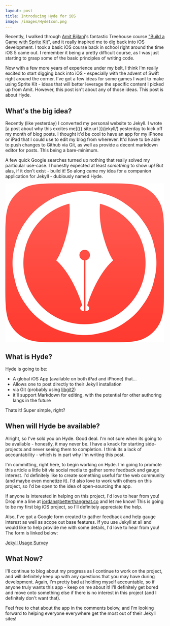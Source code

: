 ```yaml
---
layout: post
title: Introducing Hyde for iOS
image: /images/HydeIcon.png
---
```


Recently, I walked through [Amit Bijlani](http://twitter.com/paradoxed)'s fantastic Treehouse course ["Build a Game with Sprite Kit"](http://teamtreehouse.com/library/build-a-game-with-sprite-kit), and it really inspired me to dig back into iOS development. I took a basic iOS course back in school right around the time iOS 5 came out. I remember it being a pretty difficult course, as I was just starting to grasp some of the basic principles of writing code.

Now with a few more years of experience under my belt, I think I'm really excited to start digging back into iOS - especially with the advent of Swift right around the corner. I've got a few ideas for some games I want to make using Sprite Kit - ideas that will better leverage the specific content I picked up from Amit. However, this post isn't about any of those ideas. This post is about Hyde.

## What's the big idea?

Recently (like yesterday) I converted my personal website to Jekyll. I wrote [a post about why this excites me]({{ site.url }}/jekyll/) yesterday to kick off my month of blog posts. I thought it'd be cool to have an app for my iPhone or iPad that I could use to edit my blog from wherever. It'd have to be able to push changes to Github via Git, as well as provide a decent markdown editor for posts. This being a bare-minimum.

A few quick Google searches turned up nothing that really solved my particular use-case. I honestly expected at least *something* to show up! But alas, if it don't exist - build it! So along came my idea for a companion application for Jekyll - dubiously named Hyde. 

![Hyde for iOS](/images/HydeIcon.png)

## What is Hyde?

Hyde is going to be:

* A global iOS App (available on both iPad and iPhone) that...
* Allows one to post directly to their Jekyll installation 
* via Git (probably using [libgit2](https://github.com/libgit2/objective-git))
* it'll support Markdown for editing, with the potential for other authoring langs in the future

Thats it! Super simple, right? 

## When will Hyde be available?

Alright, so I've sold you on Hyde. Good deal. I'm not sure when its going to be available - honestly, it may never be. I have a knack for starting side-projects and never seeing them to completion. I think its a lack of accountability - which is in part why I'm writing this post.

I'm committing, right here, to begin working on Hyde. I'm going to promote this article a little bit via social media to gather some feedback and gauge interest. I'd definitely like to create something useful for the web community (and maybe even monetize it). I'd also love to work with others on this project, so I'd be open to the idea of open-sourcing the app.

If anyone is interested in helping on this project, I'd love to hear from you! Drop me a line at [jordan@betterthangreat.co](mailto:jordan@betterthangreat.co) and let me know! This is going to be my first big iOS project, so I'll definitely appreciate the help.

Also, I've got a Google form created to gather feedback and help gauge interest as well as scope out base features. If you use Jekyll at all and would like to help provide me with some details, I'd love to hear from you! The form is linked below:

[Jekyll Usage Survey](https://docs.google.com/forms/d/1tHI43vE5_ITsZq8xsjJ_VS_lI2ac7RpK8sy74mQFMCc/viewform?usp=send_form)

## What Now?

I'll continue to blog about my progress as I continue to work on the project, and will definitely keep up with any questions that you may have during development. Again, I'm pretty bad at holding myself accountable, so if anyone truly wants this app - keep on me about it! I'll definitely get bored and move onto something else if there is no interest in this project (and I definitely don't want that).

Feel free to chat about the app in the comments below, and I'm looking forward to helping everyone everywhere get the most out of their Jekyll sites!
